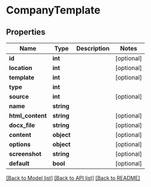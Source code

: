 # CompanyTemplate

## Properties
Name | Type | Description | Notes
------------ | ------------- | ------------- | -------------
**id** | **int** |  | [optional] 
**location** | **int** |  | [optional] 
**template** | **int** |  | [optional] 
**type** | **int** |  | 
**source** | **int** |  | [optional] 
**name** | **string** |  | 
**html_content** | **string** |  | [optional] 
**docx_file** | **string** |  | [optional] 
**content** | **object** |  | [optional] 
**options** | **object** |  | [optional] 
**screenshot** | **string** |  | [optional] 
**default** | **bool** |  | [optional] 

[[Back to Model list]](../README.md#documentation-for-models) [[Back to API list]](../README.md#documentation-for-api-endpoints) [[Back to README]](../README.md)


